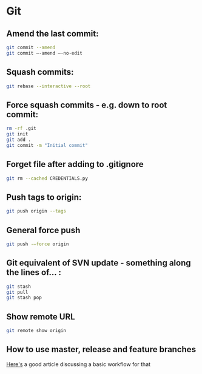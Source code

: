 # Git

## Amend the last commit:

```bash
git commit --amend
git commit —-amend —-no-edit
```

## Squash commits:

```bash
git rebase --interactive --root
```

## Force squash commits - e.g. down to root commit:

```bash
rm -rf .git
git init
git add .
git commit -m "Initial commit"
```

## Forget file after adding to .gitignore

```bash
git rm --cached CREDENTIALS.py
```

## Push tags to origin:

```bash
git push origin --tags
```

## General force push

```bash
git push -—force origin
```

## Git equivalent of SVN update - something along the lines of... :

```bash
git stash
git pull
git stash pop
```

## Show remote URL

```bash
git remote show origin
```

## How to use master, release and feature branches

[Here's](https://medium.freecodecamp.org/how-to-use-git-efficiently-54320a236369) a good article discussing a basic workflow for that
